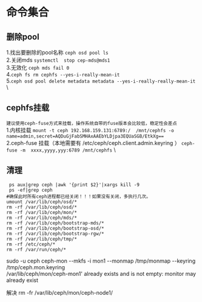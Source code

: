 # 命令集合
## 删除pool
1.找出要删除的pool名称 ```ceph osd pool ls ``` \
2.关闭mds ```systemctl  stop cep-mds@mds1``` \
3.无效化 ```ceph mds fail 0``` \
4.```ceph fs rm cephfs --yes-i-really-mean-it``` \
5.```ceph osd pool delete metadata metadata --yes-i-really-really-mean-it``` \
## cephfs挂载
```建议使用ceph-fuse方式来挂载，操作系统自带的fuse版本会比较低，稳定性会差点```\
1.内核挂载 ```mount -t ceph 192.168.159.131:6789:/  /mnt/cephfs -o name=admin,secret=AQDuGjFabSMHAxAAEbYLDjpa3EQUaSGB/EtkXg== ```\
2.ceph-fuse 挂载（本地需要有 /etc/ceph/ceph.client.admin.keyring ） ```ceph-fuse -m  xxxx,yyyy,yyy:6789 /mnt/cephfs```  \

## 清理
 ```
  ps aux|grep ceph |awk '{print $2}'|xargs kill -9
  ps -ef|grep ceph
 #确保此时所有ceph进程都已经关闭！！！如果没有关闭，多执行几次。
 umount /var/lib/ceph/osd/*
 rm -rf /var/lib/ceph/osd/*
 rm -rf /var/lib/ceph/mon/*
 rm -rf /var/lib/ceph/mds/*
 rm -rf /var/lib/ceph/bootstrap-mds/*
 rm -rf /var/lib/ceph/bootstrap-osd/*
 rm -rf /var/lib/ceph/bootstrap-rgw/*
 rm -rf /var/lib/ceph/tmp/*
 rm -rf /etc/ceph/*
 rm -rf /var/run/ceph/* 
```
sudo -u ceph ceph-mon --mkfs -i mon1 --monmap /tmp/monmap --keyring /tmp/ceph.mon.keyring  
/var/lib/ceph/mon/ceph-mon1' already exists and is not empty: monitor may already exist

解决
rm -fr /var/lib/ceph/mon/ceph-node1/
 
